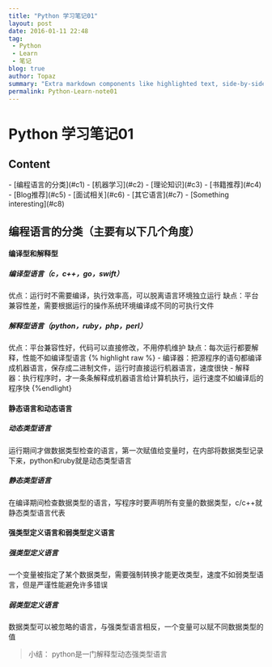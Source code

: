 ```yaml
---
title: "Python 学习笔记01"
layout: post
date: 2016-01-11 22:48
tag:
 - Python
 - Learn
 - 笔记
blog: true
author: Topaz
summary: "Extra markdown components like highlighted text, side-by-side items, starring/highlighting a blog or project, and embedding gists, videos etc"
permalink: Python-Learn-note01
---
```

<h1 class="title"> Python 学习笔记01 </h1>

<h2> Content </h2>
- [编程语言的分类](#c1)
- [机器学习](#c2)
- [理论知识](#c3)
- [书籍推荐](#c4)
- [Blog推荐](#c5)
- [面试相关](#c6)
- [其它语言](#c7)
- [Something interesting](#c8)


<h2 id="c1">编程语言的分类（主要有以下几个角度）</h2>
<h4>编译型和解释型</h4>
<h5>编译型语言（c，c++，go，swift）</h5>
优点：运行时不需要编译，执行效率高，可以脱离语言环境独立运行
缺点：平台兼容性差，需要根据运行的操作系统环境编译成不同的可执行文件

<h5>解释型语言（python，ruby，php，perl）</h5>
优点：平台兼容性好，代码可以直接修改，不用停机维护
缺点：每次运行都要解释，性能不如编译型语言
{% highlight raw %}
- 编译器：把源程序的语句都编译成机器语言，保存成二进制文件，运行时直接运行机器语言，速度很快
- 解释器：执行程序时，才一条条解释成机器语言给计算机执行，运行速度不如编译后的程序快
{%endlight}
<h4>静态语言和动态语言</h4>
<h5>动态类型语言</h5>
运行期间才做数据类型检查的语言，第一次赋值给变量时，在内部将数据类型记录下来，python和ruby就是动态类型语言		
<h5>静态类型语言</h5>
在编译期间检查数据类型的语言，写程序时要声明所有变量的数据类型，c/c++就静态类型语言代表

<h4>强类型定义语言和弱类型定义语言</h4>
<h5>强类型定义语言</h5>
一个变量被指定了某个数据类型，需要强制转换才能更改类型，速度不如弱类型语言，但是严谨性能避免许多错误
<h5>弱类型定义语言</h5>
数据类型可以被忽略的语言，与强类型语言相反，一个变量可以赋不同数据类型的值

>小结： python是一门解释型动态强类型语言





























